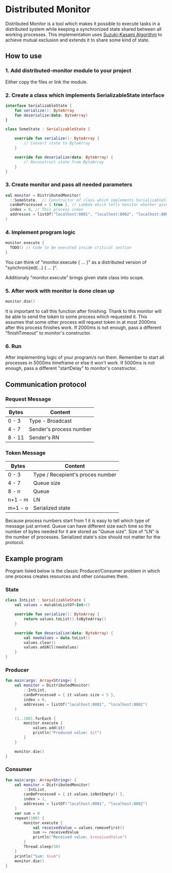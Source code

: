 # Distributed Monitor

Distributed Monitor is a tool which makes it possible to execute tasks in a distributed system while keeping a synchronized state shared between
all working processes. This implementation uses [Suzuki-Kasami Algorithm](https://www.geeksforgeeks.org/suzuki-kasami-algorithm-for-mutual-exclusion-in-distributed-system/) to achieve mutual exclusion and extends it to share some kind of state.

## How to use

### 1. Add distributed-monitor module to your project
Either copy the files or link the module.

### 2. Create a class which implements SerializableState interface

```kotlin
interface SerializableState {
    fun serialize(): ByteArray
    fun deserialize(data: ByteArray)
}
```

```kotlin
class SomeState : SerializableState {

    override fun serialize(): ByteArray {
        // Convert state to ByteArray
    }

    override fun deserialize(data: ByteArray) {
        // Reconstruct state from ByteArray
    }
}
```

### 3. Create monitor and pass all needed parameters

```kotlin
val monitor = DistributedMonitor(
  ::SomeState,  // Constructor of class which implements SerializableState interface
  canBeProcessed = { true }, // Lambda which tells monitor whether given state can be processed by this process
  index = 0, // This process index
  addresses = listOf("localhost:8001", "localhost:8002", "localhost:8003") // Adresses of all processes which will work together
)
```

### 4. Implement program logic

```kotlin
monitor.execute {
  TODO() // Code to be executed inside critical section
}
```

You can think of "monitor.execute { ... }" as a distributed version of "synchronized(...) { ... }".

Additionaly "monitor.execute" brings given state class into scope.

### 5. After work with monitor is done clean up 

```kotlin
monitor.die()
```

It is important to call this function after finishing. Thank to this monitor will be able to send
the token to some process which requested it. This assumes that some other process will request token in at most
2000ms after this process finishes work. If 2000ms is not enough, pass a different "finishTimeout" to monitor's constructor.

### 6. Run

After implementing logic of your program/s run them. Remember to start all processes in 5000ms timeframe or else 
it won't work. If 5000ms is not enough, pass a different "startDelay" to monitor's constructor.

## Communication protocol

### Request Message
| Bytes  | Content                 |
| ------ | ----------------------- |
| 0 - 3  | Type - Broadcast        |
| 4 - 7  | Sender's process number |
| 8 - 11 | Sender's RN             |

### Token Message
| Bytes   | Content                          |
| ------- | -------------------------------- |
| 0 - 3   | Type / Recepient's proces number |
| 4 - 7   | Queue size                       |
| 8 - n   | Queue                            |
| n+1 - m | LN                               |
| m+1 - o | Serialized state                 |

Because process numbers start from 1 it is easy to tell which type of message just arrived.
Queue can have different size each time so the number of bytes needed for it are stored as "Queue size".
Size of "LN" is the number of processes. Serialized state's size should not matter for the protocol.

## Example program

Program listed below is the classic Producer/Consumer problem in which one process creates resources and other consumes them.

### State

```kotlin
class IntList : SerializableState {
    val values = mutableListOf<Int>()

    override fun serialize(): ByteArray {
        return values.toList().toByteArray()
    }

    override fun deserialize(data: ByteArray) {
        val newValues = data.toList()
        values.clear()
        values.addAll(newValues)
    }
}
```

### Producer

```kotlin
fun main(args: Array<String>) {
    val monitor = DistributedMonitor(
        ::IntList,
        canBeProcessed = { it.values.size < 5 },
        index = 0,
        addresses = listOf("localhost:8001", "localhost:8002")
    )

    (1..100).forEach {
        monitor.execute {
            values.add(it)
            println("Produced value: $it")
        }
    }

    monitor.die()
}
```

### Consumer

```kotlin
fun main(args: Array<String>) {
    val monitor = DistributedMonitor(
        ::IntList,
        canBeProcessed = { it.values.isNotEmpty() },
        index = 1,
        addresses = listOf("localhost:8001", "localhost:8002")
    )
    var sum = 0
    repeat(100) {
        monitor.execute {
            val receivedValue = values.removeFirst()
            sum += receivedValue
            println("Received value: $receivedValue")
        }
        Thread.sleep(50)
    }
    println("Sum: $sum")
    monitor.die()
}
```
